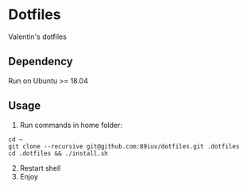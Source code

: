 # Dotfiles
Valentin's dotfiles

## Dependency
Run on Ubuntu >= 18.04

## Usage
1. Run commands in home folder:
```
cd ~
git clone --recursive git@github.com:89iuv/dotfiles.git .dotfiles
cd .dotfiles && ./install.sh
```
2. Restart shell
3. Enjoy
